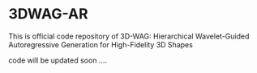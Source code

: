 # 3DWAG-AR
This is official code repository  of  3D-WAG: Hierarchical Wavelet-Guided Autoregressive Generation for High-Fidelity 3D Shapes

code will be updated soon ....
